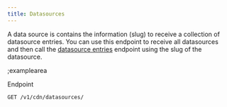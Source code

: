 ```yaml
---
title: Datasources
---
```


A data source is contains the information (slug) to receive a collection of datasource entries. You can use this endpoint to receive all datasources and then call the [datasource entries](#core-resources/datasource-entries/retrieve-multiple-datasource-entries) endpoint using the slug of the datasource.

;examplearea

Endpoint

```bash
GET /v1/cdn/datasources/
```
